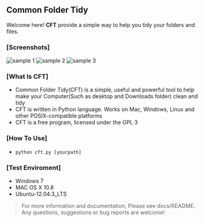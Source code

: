## Common Folder Tidy ##

Welcome here! **CFT** provide a simple way to help you tidy your folders and files.

### [Screenshots]

![sample 1](https://raw.github.com/ifconfigyeah/cft/master/quick%20look/sample/sample1.png)
![sample 2](https://raw.github.com/ifconfigyeah/cft/master/quick%20look/sample/sample2.png)
![sample 3](https://raw.github.com/ifconfigyeah/cft/master/quick%20look/sample/sample3.jpg)


### [What Is CFT]

+ Common Folder Tidy(CFT) is a simple, useful and powerful tool to help make your Computer(Such as desktop and Downloads folder) clean and tidy 
+ CFT is written in Python language. Works on Mac, Windows, Linux and other POSIX-compatible platforms
+ CFT is a free program, licensed under the GPL 3

### [How To Use]

+ `python cft.py [yourpath]`

### [Test Enviroment]
+ Windows 7
+ MAC OS X 10.8
+ Ubuntu-12.04.3_LTS



> For more information and documentation, Please see docs/README. Any questions, suggestions or bug reports are welcome!
